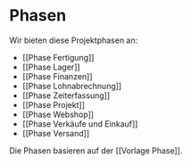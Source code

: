 # Phasen

Wir bieten diese Projektphasen an:

* [[Phase Fertigung]]
* [[Phase Lager]]
* [[Phase Finanzen]]
* [[Phase Lohnabrechnung]]
* [[Phase Zeiterfassung]]
* [[Phase Projekt]]
* [[Phase Webshop]]
* [[Phase Verkäufe und Einkauf]]
* [[Phase Versand]]

Die Phasen basieren auf der [[Vorlage Phase]].